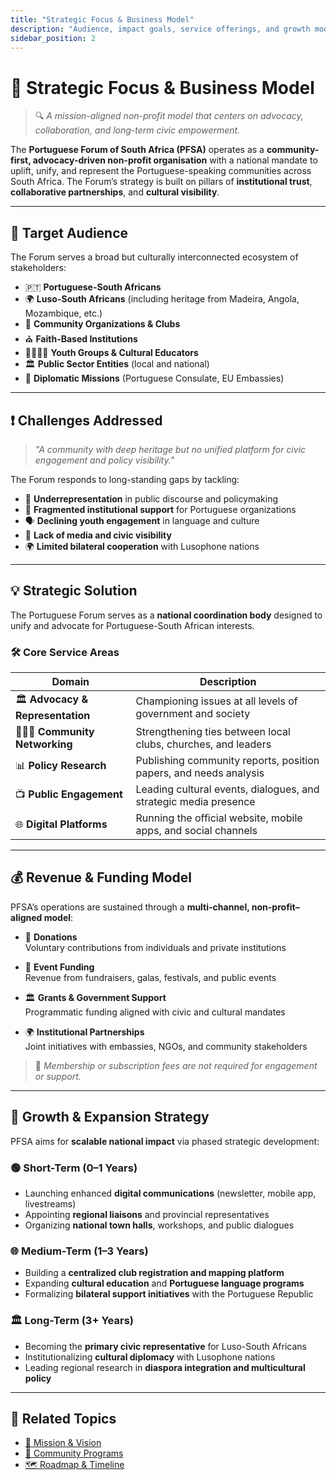 ```yaml
---
title: "Strategic Focus & Business Model"
description: "Audience, impact goals, service offerings, and growth model of the Portuguese Forum"
sidebar_position: 2
---
```


# 🧭 Strategic Focus & Business Model

> 🔍 *A mission-aligned non-profit model that centers on advocacy, collaboration, and long-term civic empowerment.*

The **Portuguese Forum of South Africa (PFSA)** operates as a **community-first, advocacy-driven non-profit organisation** with a national mandate to uplift, unify, and represent the Portuguese-speaking communities across South Africa. The Forum’s strategy is built on pillars of **institutional trust**, **collaborative partnerships**, and **cultural visibility**.

---

## 🎯 Target Audience

The Forum serves a broad but culturally interconnected ecosystem of stakeholders:

- 🇵🇹 **Portuguese-South Africans**
- 🌍 **Luso-South Africans** (including heritage from Madeira, Angola, Mozambique, etc.)
- 🏢 **Community Organizations & Clubs**
- ⛪ **Faith-Based Institutions**
- 👨‍👩‍👧‍👦 **Youth Groups & Cultural Educators**
- 🏛 **Public Sector Entities** (local and national)
- 🤝 **Diplomatic Missions** (Portuguese Consulate, EU Embassies)

---

## ❗ Challenges Addressed

> *"A community with deep heritage but no unified platform for civic engagement and policy visibility."*

The Forum responds to long-standing gaps by tackling:

- 🧩 **Underrepresentation** in public discourse and policymaking  
- 🧭 **Fragmented institutional support** for Portuguese organizations  
- 🗣️ **Declining youth engagement** in language and culture  
- 📰 **Lack of media and civic visibility**  
- 🌍 **Limited bilateral cooperation** with Lusophone nations

---

## 💡 Strategic Solution

The Portuguese Forum serves as a **national coordination body** designed to unify and advocate for Portuguese-South African interests.

### 🛠️ Core Service Areas

| Domain | Description |
|--------|-------------|
| 🏛 **Advocacy & Representation** | Championing issues at all levels of government and society |
| 🧑‍🤝‍🧑 **Community Networking** | Strengthening ties between local clubs, churches, and leaders |
| 📊 **Policy Research** | Publishing community reports, position papers, and needs analysis |
| 📺 **Public Engagement** | Leading cultural events, dialogues, and strategic media presence |
| 🌐 **Digital Platforms** | Running the official website, mobile apps, and social channels |

---

## 💰 Revenue & Funding Model

PFSA’s operations are sustained through a **multi-channel, non-profit–aligned model**:

- 🤝 **Donations**  
  Voluntary contributions from individuals and private institutions

- 🎫 **Event Funding**  
  Revenue from fundraisers, galas, festivals, and public events

- 🏛 **Grants & Government Support**  
  Programmatic funding aligned with civic and cultural mandates

- 🌍 **Institutional Partnerships**  
  Joint initiatives with embassies, NGOs, and community stakeholders

> 🚫 *Membership or subscription fees are not required for engagement or support.*

---

## 🚀 Growth & Expansion Strategy

PFSA aims for **scalable national impact** via phased strategic development:

### 🟢 Short-Term (0–1 Years)

- Launching enhanced **digital communications** (newsletter, mobile app, livestreams)
- Appointing **regional liaisons** and provincial representatives
- Organizing **national town halls**, workshops, and public dialogues

### 🌐 Medium-Term (1–3 Years)

- Building a **centralized club registration and mapping platform**
- Expanding **cultural education** and **Portuguese language programs**
- Formalizing **bilateral support initiatives** with the Portuguese Republic

### 🏛 Long-Term (3+ Years)

- Becoming the **primary civic representative** for Luso-South Africans
- Institutionalizing **cultural diplomacy** with Lusophone nations
- Leading regional research in **diaspora integration and multicultural policy**

---

## 🔗 Related Topics

- [🎯 Mission & Vision](./vision-mission.md)
- [🤝 Community Programs](../community/index.md)
- [🗺️ Roadmap & Timeline](../roadmap/version-timeline.md)
